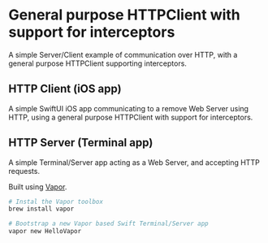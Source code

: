 # General purpose HTTPClient with support for interceptors

A simple Server/Client example of communication over HTTP, with a general purpose HTTPClient supporting interceptors.

## HTTP Client (iOS app)

A simple SwiftUI iOS app communicating to a remove Web Server using HTTP,
using a general purpose HTTPClient with support for interceptors.

## HTTP Server (Terminal app)

A simple Terminal/Server app acting as a Web Server, and accepting HTTP requests.

Built using [Vapor](https://docs.vapor.codes/).

```bash
# Instal the Vapor toolbox
brew install vapor

# Bootstrap a new Vapor based Swift Terminal/Server app
vapor new HelloVapor
```
